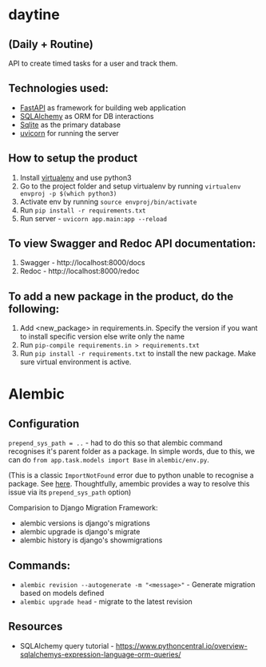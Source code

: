 # daytine

## (Daily + Routine)

API to create timed tasks for a user and track them.

## Technologies used:
- [FastAPI](https://fastapi.tiangolo.com/) as framework for building web application
- [SQLAlchemy](https://docs.sqlalchemy.org/en/14/) as ORM for DB interactions
- [Sqlite](https://www.sqlite.org/index.html) as the primary database
- [uvicorn](https://www.uvicorn.org/) for running the server

## How to setup the product
1. Install [virtualenv](https://realpython.com/python-virtual-environments-a-primer/) and use python3
2. Go to the project folder and setup virtualenv by running `virtualenv envproj -p $(which python3)`
3. Activate env by running `source envproj/bin/activate`
4. Run `pip install -r requirements.txt`
5. Run server - `uvicorn app.main:app --reload`

## To view Swagger and Redoc API documentation:
1. Swagger - http://localhost:8000/docs
2. Redoc - http://localhost:8000/redoc

## To add a new package in the product, do the following:
1. Add <new_package> in requirements.in. Specify the version if you want to install specific version else write only the name
2. Run `pip-compile requirements.in > requirements.txt`
3. Run `pip install -r requirements.txt` to install the new package. Make sure virtual environment is active.

# Alembic
## Configuration
`prepend_sys_path = ..` - had to do this so that alembic command recognises it's parent folder as a package. In simple words, due to this, we can do `from app.task.models import Base` in `alembic/env.py`.

(This is a classic `ImportNotFound` error due to python unable to recognise a package. See [here](https://stackoverflow.com/questions/43728431/relative-imports-modulenotfounderror-no-module-named-x). Thoughtfully, amembic provides a way to resolve this issue via its `prepend_sys_path` option)

Comparision to Django Migration Framework:
- alembic versions is django's migrations
- alembic upgrade is django's migrate
- alembic history is django's showmigrations


## Commands:
- `alembic revision --autogenerate -m "<message>"` - Generate migration based on models defined
- `alembic upgrade head` - migrate to the latest revision

## Resources
- SQLAlchemy query tutorial - https://www.pythoncentral.io/overview-sqlalchemys-expression-language-orm-queries/
